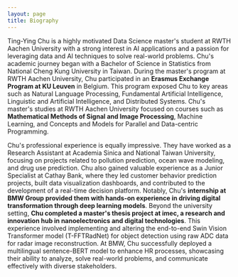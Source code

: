 ```yaml
---
layout: page
title: Biography
---
```


Ting-Ying Chu is a highly motivated Data Science master's student at RWTH Aachen University with a strong interest in AI applications and a passion for leveraging data and AI techniques to solve real-world problems. Chu's academic journey began with a Bachelor of Science in Statistics from National Cheng Kung University in Taiwan.  During the master's program at RWTH Aachen University, Chu participated in an **Erasmus Exchange Program at KU Leuven** in Belgium. This program exposed Chu to key areas such as Natural Language Processing, Fundamental Artificial Intelligence, Linguistic and Artificial Intelligence, and Distributed Systems. Chu's master's studies at RWTH Aachen University focused on courses such as **Mathematical Methods of Signal and Image Processing**, Machine Learning, and Concepts and Models for Parallel and Data-centric Programming. 

Chu's professional experience is equally impressive. They have worked as a Research Assistant at Academia Sinica and National Taiwan University, focusing on projects related to pollution prediction, ocean wave modeling, and drug use prediction. Chu also gained valuable experience as a Junior Specialist at Cathay Bank, where they led customer behavior prediction projects, built data visualization dashboards, and contributed to the development of a real-time decision platform. Notably, Chu's **internship at BMW Group provided them with hands-on experience in driving digital transformation through deep learning models**. Beyond the university setting, **Chu completed a master's thesis project at imec, a research and innovation hub in nanoelectronics and digital technologies**. This experience involved implementing and altering the end-to-end Swin Vision Transformer model (T-FFTRadNet) for object detection using raw ADC data for radar image reconstruction. At BMW, Chu successfully deployed a multilingual sentence-BERT model to enhance HR processes, showcasing their ability to analyze, solve real-world problems, and communicate effectively with diverse stakeholders. 




